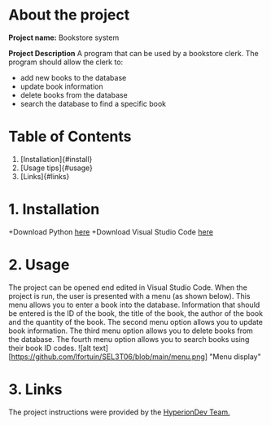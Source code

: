 # About the project
**Project name:** 
  Bookstore system

**Project Description**
 A program that can be used by a bookstore clerk. The program should allow the clerk to:
 + add new books to the database
 + update book information
 + delete books from the database
 + search the database to find a specific book

# Table of Contents
1. [Installation]{#install}
2. [Usage tips]{#usage} 
3. [Links]{#links}

<a name="install"></a>
# 1. Installation
+Download Python [here](https://www.python.org/downloads/)
+Download Visual Studio Code [here](https://code.visualstudio.com/download)

<a name="usage"></a>
# 2. Usage
The project can be opened end edited in Visual Studio Code. When the project is run, the user is presented with a menu (as shown below). 
This menu allows you to enter a book into the database. Information that should be entered is the ID of the book, the title of the book, the author of the book and the quantity of the book. The second menu option allows you to update book information. The third menu option allows you to delete books from the database. The fourth menu option allows you to search books using their book ID codes. 
![alt text][https://github.com/lfortuin/SEL3T06/blob/main/menu.png] "Menu display"

<a name="links"></a>
# 3. Links
The project instructions were provided by the [HyperionDev Team.](https://www.hyperiondev.com/) 
